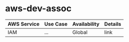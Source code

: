 # aws-dev-assoc

| AWS Service | Use Case | Availability | Details |
| -------- | ------- | ------- | ------- | 
| IAM | ... | Global| link |

